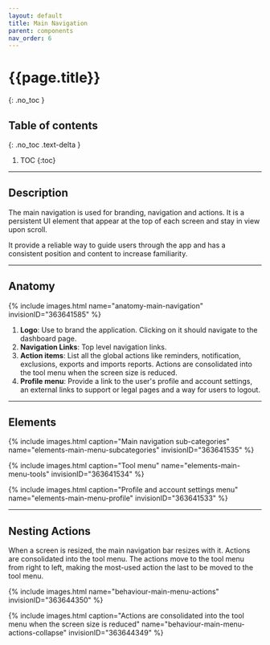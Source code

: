 ```yaml
---
layout: default
title: Main Navigation
parent: components
nav_order: 6
---
```


# {{page.title}}
{: .no_toc }

## Table of contents
{: .no_toc .text-delta }

1. TOC
{:toc}

---

## Description

The main navigation is used for branding, navigation and actions. It is a persistent UI element that appear at the top of each screen and stay in view upon scroll.

It provide a reliable way to guide users through the app and has a consistent position and content to increase familiarity.

---

## Anatomy

{% include images.html name="anatomy-main-navigation" invisionID="363641585" %}

1. **Logo**: Use to brand the application. Clicking on it should navigate to the dashboard page.
2. **Navigation Links**: Top level navigation links.
3. **Action items**: List all the global actions like reminders, notification, exclusions, exports and imports reports. Actions are consolidated into the tool menu when the screen size is reduced.
4. **Profile menu**: Provide a link to the user's profile and account settings, an external links to support or legal pages and a way for users to logout.

---

## Elements

{% include images.html caption="Main navigation sub-categories" name="elements-main-menu-subcategories" invisionID="363641535" %}

{% include images.html caption="Tool menu" name="elements-main-menu-tools" invisionID="363641534" %}

{% include images.html caption="Profile and account settings menu" name="elements-main-menu-profile" invisionID="363641533" %}

---

## Nesting Actions

When a screen is resized, the main navigation bar resizes with it. Actions are consolidated into the tool menu.
The actions move to the tool menu from right to left, making the most-used action the last to be moved to the tool menu.

{% include images.html name="behaviour-main-menu-actions" invisionID="363644350" %}

{% include images.html caption="Actions are consolidated into the tool menu when the screen size is reduced" name="behaviour-main-menu-actions-collapse" invisionID="363644349" %}
